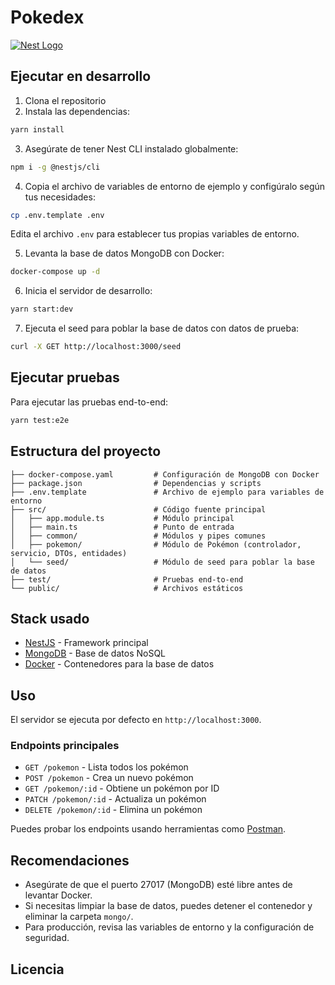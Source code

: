 # Pokedex

[![Nest Logo](https://nestjs.com/img/logo-small.svg)](http://nestjs.com/)

## Ejecutar en desarrollo

1. Clona el repositorio
2. Instala las dependencias:

```bash
yarn install
```

3. Asegúrate de tener Nest CLI instalado globalmente:

```bash
npm i -g @nestjs/cli
```

4. Copia el archivo de variables de entorno de ejemplo y configúralo según tus necesidades:

```bash
cp .env.template .env
```

Edita el archivo `.env` para establecer tus propias variables de entorno.


5. Levanta la base de datos MongoDB con Docker:

```bash
docker-compose up -d
```

6. Inicia el servidor de desarrollo:

```bash
yarn start:dev
```

7. Ejecuta el seed para poblar la base de datos con datos de prueba:

```bash
curl -X GET http://localhost:3000/seed
```

## Ejecutar pruebas

Para ejecutar las pruebas end-to-end:

```bash
yarn test:e2e
```

## Estructura del proyecto

```
├── docker-compose.yaml         # Configuración de MongoDB con Docker
├── package.json                # Dependencias y scripts
├── .env.template               # Archivo de ejemplo para variables de entorno
├── src/                        # Código fuente principal
│   ├── app.module.ts           # Módulo principal
│   ├── main.ts                 # Punto de entrada
│   ├── common/                 # Módulos y pipes comunes
│   ├── pokemon/                # Módulo de Pokémon (controlador, servicio, DTOs, entidades)
│   └── seed/                   # Módulo de seed para poblar la base de datos
├── test/                       # Pruebas end-to-end
└── public/                     # Archivos estáticos
```

## Stack usado
* [NestJS](https://nestjs.com/) - Framework principal
* [MongoDB](https://www.mongodb.com/) - Base de datos NoSQL
* [Docker](https://www.docker.com/) - Contenedores para la base de datos

## Uso

El servidor se ejecuta por defecto en `http://localhost:3000`.

### Endpoints principales
- `GET /pokemon` - Lista todos los pokémon
- `POST /pokemon` - Crea un nuevo pokémon
- `GET /pokemon/:id` - Obtiene un pokémon por ID
- `PATCH /pokemon/:id` - Actualiza un pokémon
- `DELETE /pokemon/:id` - Elimina un pokémon

Puedes probar los endpoints usando herramientas como [Postman](https://www.postman.com/).

## Recomendaciones
- Asegúrate de que el puerto 27017 (MongoDB) esté libre antes de levantar Docker.
- Si necesitas limpiar la base de datos, puedes detener el contenedor y eliminar la carpeta `mongo/`.
- Para producción, revisa las variables de entorno y la configuración de seguridad.

## Licencia